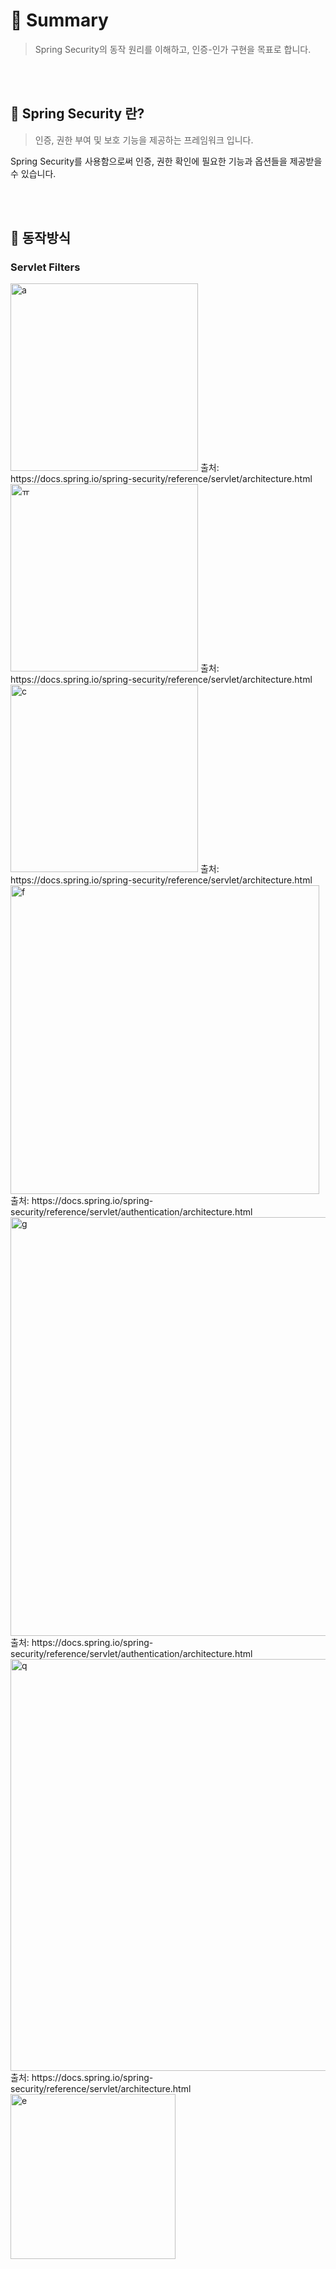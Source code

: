 # 🚀 Summary
> Spring Security의 동작 원리를 이해하고, 인증-인가 구현을 목표로 합니다.

<br><br>

## 📌 Spring Security 란?
> 인증, 권한 부여 및 보호 기능을 제공하는 프레임워크 입니다.

Spring Security를 사용함으로써 인증, 권한 확인에 필요한 기능과 옵션들을 제공받을 수 있습니다.

<br><br>

## 📌 동작방식
### Servlet Filters

<img width="300" alt="a" src="https://github.com/user-attachments/assets/c6bf4f08-772c-4ad5-a2d7-e7754165a39c" />
출처: https://docs.spring.io/spring-security/reference/servlet/architecture.html


<img width="300" alt="ㅠ" src="https://github.com/user-attachments/assets/f9291481-f439-43d8-93ac-0cf74cc8a9be" />
출처: https://docs.spring.io/spring-security/reference/servlet/architecture.html


<img width="300" alt="c" src="https://github.com/user-attachments/assets/a90409e0-d808-4271-82e1-15340b848004" />
출처: https://docs.spring.io/spring-security/reference/servlet/architecture.html


<img width="494" alt="f" src="https://github.com/user-attachments/assets/742fe92b-bf82-49ff-b5d2-4c0fc8242312" />
출처: https://docs.spring.io/spring-security/reference/servlet/authentication/architecture.html


<img width="670" alt="g" src="https://github.com/user-attachments/assets/e3340384-7032-4bfc-89a6-387f2669bf75" />
출처: https://docs.spring.io/spring-security/reference/servlet/authentication/architecture.html


<img width="659" alt="q" src="https://github.com/user-attachments/assets/f7e6e810-158b-42b8-a774-52fbaba4d7d1" />
출처: https://docs.spring.io/spring-security/reference/servlet/architecture.html


<img width="264" alt="e" src="https://github.com/user-attachments/assets/27ccdcf4-d4fe-4d3f-ba2b-c625ce4af6c1" />



